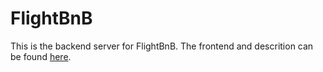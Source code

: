 # FlightBnB
This is the backend server for FlightBnB. The frontend and descrition can be found [here](https://github.com/Twixenn/OpenaData).
